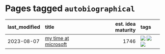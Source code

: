 # Pages tagged `autobiographical`

|last_modified|title|est. idea maturity|tags
|:---|:---|---:|:---|
|2023-08-07|[my time at microsoft](../entries/my_time_at_microsoft.md)|1746|[![](https://img.shields.io/badge/tag-amazon-49fd1a)](../tags/amazon.md) [![](https://img.shields.io/badge/tag-autobiographical-6edb5)](../tags/autobiographical.md) [![](https://img.shields.io/badge/tag-microsoft-f1c85)](../tags/microsoft.md)|